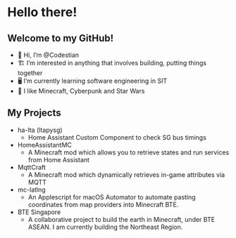 # Hello there!
## Welcome to my GitHub!

- 👋 Hi, I’m @Codestian
- 🏗️ I’m interested in anything that involves building, putting things together 
- 🖥️ I’m currently learning software engineering in SIT
- 🚀 I like Minecraft, Cyberpunk and Star Wars

## My Projects
- ha-lta (ltapysg)
  - Home Assistant Custom Component to check SG bus timings
- HomeAssistantMC
  - A Minecraft mod which allows you to retrieve states and run services from Home Assistant
- MqttCraft
  - A Minecraft mod which dynamically retrieves in-game attributes via MQTT
- mc-latlng
  - An Applescript for macOS Automator to automate pasting coordinates from map providers into Minecraft BTE.
- BTE Singapore
  - A collaborative project to build the earth in Minecraft, under BTE ASEAN. I am currently building the Northeast Region.
